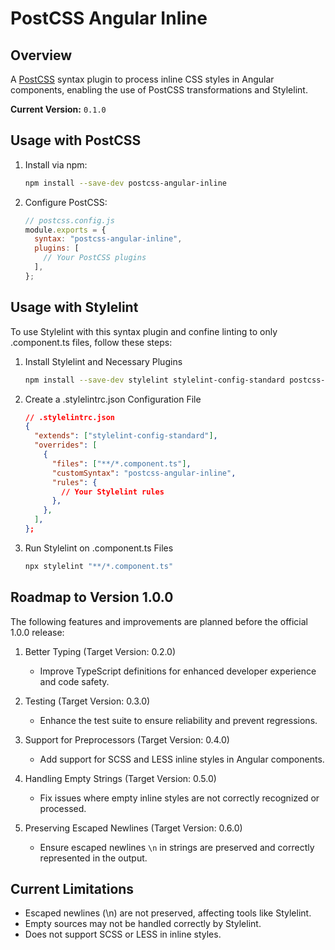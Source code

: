 # PostCSS Angular Inline

## Overview

A [PostCSS](https://github.com/postcss/postcss) syntax plugin to process inline CSS styles in Angular components, enabling the use of PostCSS transformations and Stylelint.

**Current Version:** `0.1.0`

## Usage with PostCSS

1. Install via npm:

   ```bash
   npm install --save-dev postcss-angular-inline
   ```

2. Configure PostCSS:

   ```javascript
   // postcss.config.js
   module.exports = {
     syntax: "postcss-angular-inline",
     plugins: [
       // Your PostCSS plugins
     ],
   };
   ```

## Usage with Stylelint

To use Stylelint with this syntax plugin and confine linting to only .component.ts files, follow these steps:

1. Install Stylelint and Necessary Plugins

   ```bash
   npm install --save-dev stylelint stylelint-config-standard postcss-angular-inline
   ```

2. Create a .stylelintrc.json Configuration File

   ```json
   // .stylelintrc.json
   {
     "extends": ["stylelint-config-standard"],
     "overrides": [
       {
         "files": ["**/*.component.ts"],
         "customSyntax": "postcss-angular-inline",
         "rules": {
           // Your Stylelint rules
         },
       },
     ],
   };
   ```

3. Run Stylelint on .component.ts Files

   ```bash
   npx stylelint "**/*.component.ts"
   ```

## Roadmap to Version 1.0.0

The following features and improvements are planned before the official 1.0.0 release:

1. Better Typing (Target Version: 0.2.0)

   - Improve TypeScript definitions for enhanced developer experience and code safety.

2. Testing (Target Version: 0.3.0)

   - Enhance the test suite to ensure reliability and prevent regressions.

3. Support for Preprocessors (Target Version: 0.4.0)

   - Add support for SCSS and LESS inline styles in Angular components.

4. Handling Empty Strings (Target Version: 0.5.0)

   - Fix issues where empty inline styles are not correctly recognized or processed.

5. Preserving Escaped Newlines (Target Version: 0.6.0)
   - Ensure escaped newlines `\n` in strings are preserved and correctly represented in the output.

## Current Limitations

- Escaped newlines (\n) are not preserved, affecting tools like Stylelint.
- Empty sources may not be handled correctly by Stylelint.
- Does not support SCSS or LESS in inline styles.
